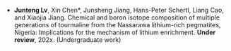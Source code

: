 
- <strong>Junteng Lv</strong>, Xin Chen*, Junsheng Jiang, Hans-Peter Schertl, Liang Cao, and Xiaojia Jiang. Chemical and boron isotope composition of multiple generations of tourmaline from the Nassarawa lithium-rich pegmatites, Nigeria: Implications for the mechanism of lithium enrichment. <strong>Under review</strong>, 202x. (Undergraduate work)

